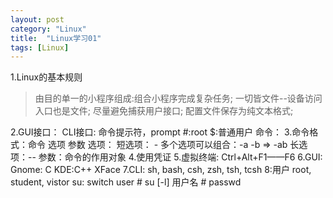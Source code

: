 ```yaml
---
layout: post
category: "Linux"
title:  "Linux学习01"
tags: [Linux]
---
```

1.Linux的基本规则
 >由目的单一的小程序组成:组合小程序完成复杂任务;
 >一切皆文件--设备访问入口也是文件;
 >尽量避免捕获用户接口;
 >配置文件保存为纯文本格式;

2.GUI接口：
  CLI接口:
        命令提示符，prompt
            #:root
            $:普通用户
        命令：
3.命令格式：命令 选项 参数
    选项：
        短选项： -
            多个选项可以组合：-a -b => -ab
        长选项：--
    参数：命令的作用对象
4.使用凭证
5.虚拟终端: Ctrl+Alt+F1——F6
6.GUI:
    Gnome: C
    KDE:C++
    XFace
7.CLI:
    sh, bash, csh, zsh, tsh, tcsh
8:用户
    root, student, vistor
    su: switch user
        # su [-l] 用户名
        # passwd